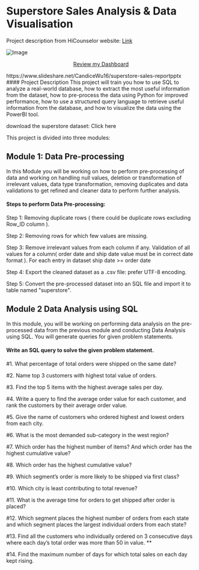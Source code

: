 # Superstore Sales Analysis & Data Visualisation
Project description from HiCounselor website: [Link](https://hicounselor.com/projects/superstore-sales-analysis-data-visualisation)

![Image](https://user-images.githubusercontent.com/127648422/224529590-829d20b8-d812-416e-ba33-c11a11132d7f.png)
<p align="center">
  <a href="https://www.slideshare.net/CandiceWu16/superstore-sales-reportpptx;">Review my Dashboard</a>
</p>
https://www.slideshare.net/CandiceWu16/superstore-sales-reportpptx
#### Project Description
This project will train you how to use SQL to analyze a real-world database, how to extract the most useful information from the dataset, how to pre-process the data using Python for improved performance, how to use a structured query language to retrieve useful information from the database, and how to visualize the data using the PowerBI tool.

download the superstore dataset: Click here

This project is divided into three modules: 
## Module 1: Data Pre-processing
In this Module you will be working on how to perform pre-processing of data and working on handling null values, deletion or transformation of irrelevant values, data type transformation, removing duplicates and data validations to get refined and cleaner data to perform further analysis. 

#### Steps to perform Data Pre-processing: 

Step 1: Removing duplicate rows ( there could be duplicate rows excluding Row_ID column ).

Step 2: Removing rows for which few values are missing.

Step 3: Remove irrelevant values from each column if any. Validation of all values for a column( order date and ship date value must be in correct date format ). For each entry in dataset ship date >= order date

Step 4: Export the cleaned dataset as a .csv file: prefer UTF-8 encoding.

Step 5: Convert the pre-processed dataset into an SQL file and import it to table named "superstore".
## Module 2 Data Analysis using SQL
In this module, you will be working on performing data analysis on the pre-processed data from the previous module and conducting Data Analysis using SQL. You will generate queries for given problem statements. 
#### Write an SQL query to solve the given problem statement. 

#1. What percentage of total orders were shipped on the same date?

#2. Name top 3 customers with highest total value of orders.

#3. Find the top 5 items with the highest average sales per day.

#4. Write a query to find the average order value for each customer, and rank the customers by their average order value.

#5. Give the name of customers who ordered highest and lowest orders from each city.

#6. What is the most demanded sub-category in the west region?

#7. Which order has the highest number of items? And which order has the highest cumulative value?

#8. Which order has the highest cumulative value?

#9. Which segment’s order is more likely to be shipped via first class?

#10. Which city is least contributing to total revenue?

#11. What is the average time for orders to get shipped after order is placed?

#12. Which segment places the highest number of orders from each state and which segment places the largest individual orders from each state?

#13. Find all the customers who individually ordered on 3 consecutive days where each day’s total order was more than 50 in value. **

#14. Find the maximum number of days for which total sales on each day kept rising.

